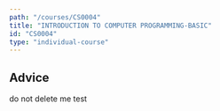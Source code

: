 ```yaml
---
path: "/courses/CS0004"
title: "INTRODUCTION TO COMPUTER PROGRAMMING-BASIC"
id: "CS0004"
type: "individual-course"
---
```


## Advice

do not delete me test
